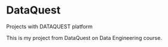 # DataQuest
Projects with DATAQUEST platform

This is my project from DataQuest on Data Engineering course.
